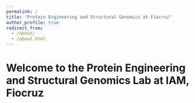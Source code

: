 ```yaml
---
permalink: /
title: "Protein Engineering and Structural Genomics at Fiocruz"
author_profile: true
redirect_from: 
  - /about/
  - /about.html
---
```



Welcome to the Protein Engineering and Structural Genomics Lab at IAM, Fiocruz
======



